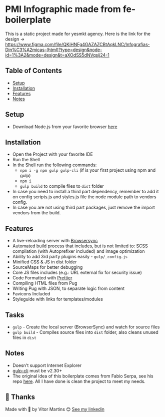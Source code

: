 # PMI Infographic made from fe-boilerplate

This is a static project made for yesmkt agency.
Here is the link for the design -> https://www.figma.com/file/QKiHNFg4GAZAZCBtAqkLNC/Infografias-Din%C3%A2micas-(html)?type=design&node-id=1%3A2&mode=design&t=aXOdSS5dNVqsij24-1

## Table of Contents

- [Setup](#setup)
- [Installation](#installation)
- [Features](#features)
- [Notes](#notes)

## Setup

- Download Node.js from your favorite browser [here](https://nodejs.org/en/download/)

## Installation

- Open the Project with your favorite IDE
- Run the Shell
- In the Shell run the following commands:
  - `npm i -g npm gulp gulp-cli` (if is your first project using npm and gulp)
  - `npm i`
  - `gulp build` to compile files to `dist` folder
- In case you need to install a third part dependency, remember to add it on config scripts.js and styles.js file the node module path to vendors config.
- In case you are not using third part packages, just remove the import vendors from the build.

## Features

- A live-reloading server with [Browsersync](https://browsersync.io/)
- Automated build process that includes, but is not limited to: SCSS compilation (with Autoprefixer included) and image optimization
- Ability to add 3rd party plugins easily - `gulp/_config.js`
- Minified CSS & JS in dist folder
- SourceMaps for better debugging
- Core JS files includes (e.g.: URL external fix for security issue)
- Code Formatted with [Prettier](https://prettier.io/)
- Compiling HTML files from Pug
- Writing Pug with JSON, to separate logic from content
- Favicons Included
- Styleguide with links for templates/modules

## Tasks

- `gulp` - Create the local server (BrowserSync) and watch for source files
- `gulp build` - Compiles source files into `dist` folder, also cleans unused files in `dist`

## Notes

- Doesn't support Internet Explorer
- [gulp-cli](https://github.com/gulpjs/gulp-cli) must be v2.30+
- The original idea of this boilerplate comes from Fabio Serpa, see his repo [here](https://github.com/dippas/Frontend-StarterKit). All I have done is clean the project to meet my needs.

## 📝 Thanks

Made with 💜 by Vitor Martins 😊 [See my linkedin](https://www.linkedin.com/in/vitor-martinss/)